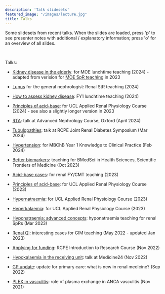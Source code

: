 ```yaml
---
description: 'Talk slidesets'
featured_image: "/images/lecture.jpg"
title: Talks
---
```


Some slidesets from recent talks.  When the slides are loaded, press 'p' to see presenter notes with additional / explanatory information; press 'o' for an overview of all slides.  

<br>

Talks:  

- [Kidney disease in the elderly](https://renalrob-talks.netlify.app/24_MOE): for MOE lunchtime teaching (2024) - adapted from verision for [MOE SpR teaching](https://renalrob-talks.netlify.app/23_MOE) in 2023  

- [Lupus](https://renalrob-talks.netlify.app/24_lupus) for the general nephrologist: Renal StR teaching (2024)  

- [How to assess kidney disease](https://renalrob-talks.netlify.app/24_FY1): FY1 lunchtime teaching (2024)  

- [Principles of acid-base](https://renalrob-talks.netlify.app/24_UCL_acid): for UCL Applied Renal Physiology Course (2024) - see also a slightly longer version in 2023  

- [RTA](https://renalrob-talks.netlify.app/24_ANC): talk at Advanced Nephrology Course, Oxford (April 2024)  

- [Tubulopathies](https://renalrob-talks.netlify.app/24_tubule): talk at RCPE Joint Renal Diabetes Symposium (Mar 2024)  

- [Hypertension](https://renalrob-talks.netlify.app/24_HTN): for MBChB Year 1 Knowledge to Clinical Practice (Feb 2024)  

- [Better biomarkers](https://renalrob-talks.netlify.app/23_biomarkers): teaching for BMedSci in Health Sciences, Scientific Frontiers of Medicine (Oct 2023)  

- [Acid-base cases](https://renalrob-talks.netlify.app/23_CMT_acid): for renal FY/CMT teaching (2023)

- [Principles of acid-base](https://renalrob-talks.netlify.app/23_UCL_acid): for UCL Applied Renal Physiology Course (2023)

- [Hypernatraemia](https://renalrob-talks.netlify.app/23_UCL_hyperNa): for UCL Applied Renal Physiology Course (2023)

- [Hyperkalaemia](https://renalrob-talks.netlify.app/23_UCL_hyperK): for UCL Applied Renal Physiology Course (2023)

- [Hyponatraemia: advanced concepts](https://renalrob-talks.netlify.app/23_Na_full): hyponatraemia teaching for renal SpRs (Mar 2023)  

- [Renal QI](https://renalrob-talks.netlify.app/22_gim): interesting cases for GIM teaching (May 2022 - updated Jan 2023)  

- [Applying for funding](https://renalrob-talks.netlify.app/22_funding): RCPE Introduction to Research Course (Nov 2022)  

- [Hypokalaemia in the receiving unit](https://renalrob-talks.netlify.app/22_hypok): talk at Medicine24 (Nov 2022)  

- [GP update](https://renalrob-talks.netlify.app/22_gp/): update for primary care: what is new in renal medicine? (Sep 2022)  

- [PLEX in vasculitis](https://renalrob-talks.netlify.app/21_plex/): role of plasma exchange in ANCA vasculitis (Nov 2021)

